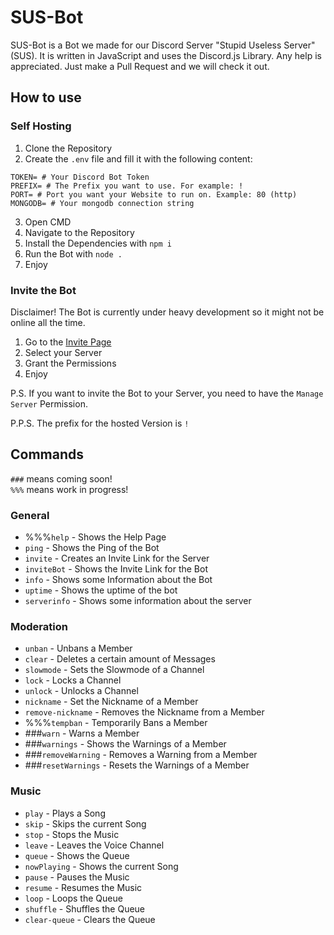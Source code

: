 # SUS-Bot

SUS-Bot is a Bot we made for our Discord Server "Stupid Useless Server" (SUS). It is written in JavaScript and uses the Discord.js Library. Any help is appreciated. Just make a Pull Request and we will check it out.

## How to use

### Self Hosting

1. Clone the Repository
2. Create the `.env` file and fill it with the following content:

```env
TOKEN= # Your Discord Bot Token
PREFIX= # The Prefix you want to use. For example: !
PORT= # Port you want your Website to run on. Example: 80 (http)
MONGODB= # Your mongodb connection string
```

3. Open CMD
4. Navigate to the Repository
5. Install the Dependencies with `npm i`
6. Run the Bot with `node .`
7. Enjoy

### Invite the Bot

Disclaimer! The Bot is currently under heavy development so it might not be online all the time.

1. Go to the [Invite Page](https://discord.com/api/oauth2/authorize?client_id=1043594673614225429&permissions=8&scope=bot%20applications.commands)
2. Select your Server
3. Grant the Permissions
4. Enjoy

P.S. If you want to invite the Bot to your Server, you need to have the `Manage Server` Permission.

P.P.S. The prefix for the hosted Version is `!`

## Commands

`###` means coming soon!<br>
`%%%` means work in progress!

### General

- %%%`help` - Shows the Help Page
- `ping` - Shows the Ping of the Bot
- `invite` - Creates an Invite Link for the Server
- `inviteBot` - Shows the Invite Link for the Bot
- `info` - Shows some Information about the Bot
- `uptime` - Shows the uptime of the bot
- `serverinfo` - Shows some information about the server

### Moderation

- `unban` - Unbans a Member
- `clear` - Deletes a certain amount of Messages
- `slowmode` - Sets the Slowmode of a Channel
- `lock` - Locks a Channel
- `unlock` - Unlocks a Channel
- `nickname` - Set the Nickname of a Member
- `remove-nickname` - Removes the Nickname from a Member
- %%%`tempban` - Temporarily Bans a Member
- ###`warn` - Warns a Member
- ###`warnings` - Shows the Warnings of a Member
- ###`removeWarning` - Removes a Warning from a Member
- ###`resetWarnings` - Resets the Warnings of a Member

### Music

- `play` - Plays a Song
- `skip` - Skips the current Song
- `stop` - Stops the Music
- `leave` - Leaves the Voice Channel
- `queue` - Shows the Queue
- `nowPlaying` - Shows the current Song
- `pause` - Pauses the Music
- `resume` - Resumes the Music
- `loop` - Loops the Queue
- `shuffle` - Shuffles the Queue
- `clear-queue` - Clears the Queue
